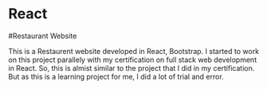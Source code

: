 # React
#Restaurant Website

This is a Restaurent website developed in React, Bootstrap. 
I started to work on this project parallely with my certification on full stack web development in React. 
So, this is almist similar to the project that I did in my certification. 
But as this is a learning project for me, I did a lot of trial and error. 


